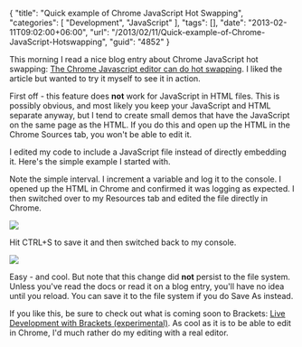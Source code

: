 {
	"title": "Quick example of Chrome JavaScript Hot Swapping",
	"categories": [
		"Development",
		"JavaScript"
	],
	"tags": [],
	"date": "2013-02-11T09:02:00+06:00",
	"url": "/2013/02/11/Quick-example-of-Chrome-JavaScript-Hotswapping",
	"guid": "4852"
}

This morning I read a nice blog entry about Chrome JavaScript hot swapping: <a href="http://smotko.si/using-chrome-as-a-javascript-editor/">The Chrome Javascript editor can do hot swapping</a>. I liked the article but wanted to try it myself to see it in action.

First off - this feature does <b>not</b> work for JavaScript in HTML files. This is possibly obvious, and most likely you keep your JavaScript and HTML separate anyway, but I tend to create small demos that have the JavaScript on the same page as the HTML. If you do this and open up the HTML in the Chrome Sources tab, you won't be able to edit it. 

I edited my code to include a JavaScript file instead of directly embedding it. Here's the simple example I started with.

<script src="https://gist.github.com/cfjedimaster/4754644.js"></script>

Note the simple interval. I increment a variable and log it to the console. I opened up the HTML in Chrome and confirmed it was logging as expected. I then switched over to my Resources tab and edited the file directly in Chrome.

<img src="http://static.raymondcamden.com/images/screenshot62.png" />

Hit CTRL+S to save it and then switched back to my console.


<img src="http://static.raymondcamden.com/images/screenshot63.png" />

Easy - and cool. But note that this change did <b>not</b> persist to the file system. Unless you've read the docs or read it on a blog entry, you'll have no idea until you reload. You can save it to the file system if you do Save As instead. 

If you like this, be sure to check out what is coming soon to Brackets: <a href="http://blog.brackets.io/2013/02/08/live-development-with-brackets-experimental/">Live Development with Brackets (experimental)</a>. As cool as it is to be able to edit in Chrome, I'd much rather do my editing with a real editor.